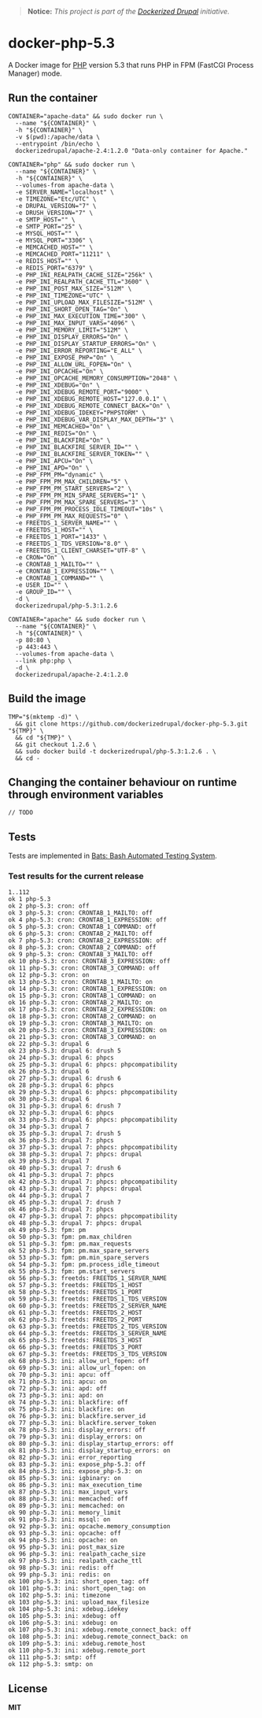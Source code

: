 > **Notice:** *This project is part of the [Dockerized Drupal](https://dockerizedrupal.com/) initiative.*

# docker-php-5.3

A Docker image for [PHP](http://php.net/) version 5.3 that runs PHP in FPM (FastCGI Process Manager) mode.

## Run the container

    CONTAINER="apache-data" && sudo docker run \
      --name "${CONTAINER}" \
      -h "${CONTAINER}" \
      -v $(pwd):/apache/data \
      --entrypoint /bin/echo \
      dockerizedrupal/apache-2.4:1.2.0 "Data-only container for Apache."
      
    CONTAINER="php" && sudo docker run \
      --name "${CONTAINER}" \
      -h "${CONTAINER}" \
      --volumes-from apache-data \
      -e SERVER_NAME="localhost" \
      -e TIMEZONE="Etc/UTC" \
      -e DRUPAL_VERSION="7" \
      -e DRUSH_VERSION="7" \
      -e SMTP_HOST="" \
      -e SMTP_PORT="25" \
      -e MYSQL_HOST="" \
      -e MYSQL_PORT="3306" \
      -e MEMCACHED_HOST="" \
      -e MEMCACHED_PORT="11211" \
      -e REDIS_HOST="" \
      -e REDIS_PORT="6379" \
      -e PHP_INI_REALPATH_CACHE_SIZE="256k" \
      -e PHP_INI_REALPATH_CACHE_TTL="3600" \
      -e PHP_INI_POST_MAX_SIZE="512M" \
      -e PHP_INI_TIMEZONE="UTC" \
      -e PHP_INI_UPLOAD_MAX_FILESIZE="512M" \
      -e PHP_INI_SHORT_OPEN_TAG="On" \
      -e PHP_INI_MAX_EXECUTION_TIME="300" \
      -e PHP_INI_MAX_INPUT_VARS="4096" \
      -e PHP_INI_MEMORY_LIMIT="512M" \
      -e PHP_INI_DISPLAY_ERRORS="On" \
      -e PHP_INI_DISPLAY_STARTUP_ERRORS="On" \
      -e PHP_INI_ERROR_REPORTING="E_ALL" \
      -e PHP_INI_EXPOSE_PHP="On" \
      -e PHP_INI_ALLOW_URL_FOPEN="On" \
      -e PHP_INI_OPCACHE="On" \
      -e PHP_INI_OPCACHE_MEMORY_CONSUMPTION="2048" \
      -e PHP_INI_XDEBUG="On" \
      -e PHP_INI_XDEBUG_REMOTE_PORT="9000" \
      -e PHP_INI_XDEBUG_REMOTE_HOST="127.0.0.1" \
      -e PHP_INI_XDEBUG_REMOTE_CONNECT_BACK="On" \
      -e PHP_INI_XDEBUG_IDEKEY="PHPSTORM" \
      -e PHP_INI_XDEBUG_VAR_DISPLAY_MAX_DEPTH="3" \
      -e PHP_INI_MEMCACHED="On" \
      -e PHP_INI_REDIS="On" \
      -e PHP_INI_BLACKFIRE="On" \
      -e PHP_INI_BLACKFIRE_SERVER_ID="" \
      -e PHP_INI_BLACKFIRE_SERVER_TOKEN="" \
      -e PHP_INI_APCU="On" \
      -e PHP_INI_APD="On" \
      -e PHP_FPM_PM="dynamic" \
      -e PHP_FPM_PM_MAX_CHILDREN="5" \
      -e PHP_FPM_PM_START_SERVERS="2" \
      -e PHP_FPM_PM_MIN_SPARE_SERVERS="1" \
      -e PHP_FPM_PM_MAX_SPARE_SERVERS="3" \
      -e PHP_FPM_PM_PROCESS_IDLE_TIMEOUT="10s" \
      -e PHP_FPM_PM_MAX_REQUESTS="0" \
      -e FREETDS_1_SERVER_NAME="" \
      -e FREETDS_1_HOST="" \
      -e FREETDS_1_PORT="1433" \
      -e FREETDS_1_TDS_VERSION="8.0" \
      -e FREETDS_1_CLIENT_CHARSET="UTF-8" \
      -e CRON="On" \
      -e CRONTAB_1_MAILTO="" \
      -e CRONTAB_1_EXPRESSION="" \
      -e CRONTAB_1_COMMAND="" \
      -e USER_ID="" \
      -e GROUP_ID="" \
      -d \
      dockerizedrupal/php-5.3:1.2.6

    CONTAINER="apache" && sudo docker run \
      --name "${CONTAINER}" \
      -h "${CONTAINER}" \
      -p 80:80 \
      -p 443:443 \
      --volumes-from apache-data \
      --link php:php \
      -d \
      dockerizedrupal/apache-2.4:1.2.0
      
## Build the image

    TMP="$(mktemp -d)" \
      && git clone https://github.com/dockerizedrupal/docker-php-5.3.git "${TMP}" \
      && cd "${TMP}" \
      && git checkout 1.2.6 \
      && sudo docker build -t dockerizedrupal/php-5.3:1.2.6 . \
      && cd -

## Changing the container behaviour on runtime through environment variables

    // TODO

## Tests

Tests are implemented in [Bats: Bash Automated Testing System](https://github.com/sstephenson/bats).

### Test results for the current release

    1..112
    ok 1 php-5.3
    ok 2 php-5.3: cron: off
    ok 3 php-5.3: cron: CRONTAB_1_MAILTO: off
    ok 4 php-5.3: cron: CRONTAB_1_EXPRESSION: off
    ok 5 php-5.3: cron: CRONTAB_1_COMMAND: off
    ok 6 php-5.3: cron: CRONTAB_2_MAILTO: off
    ok 7 php-5.3: cron: CRONTAB_2_EXPRESSION: off
    ok 8 php-5.3: cron: CRONTAB_2_COMMAND: off
    ok 9 php-5.3: cron: CRONTAB_3_MAILTO: off
    ok 10 php-5.3: cron: CRONTAB_3_EXPRESSION: off
    ok 11 php-5.3: cron: CRONTAB_3_COMMAND: off
    ok 12 php-5.3: cron: on
    ok 13 php-5.3: cron: CRONTAB_1_MAILTO: on
    ok 14 php-5.3: cron: CRONTAB_1_EXPRESSION: on
    ok 15 php-5.3: cron: CRONTAB_1_COMMAND: on
    ok 16 php-5.3: cron: CRONTAB_2_MAILTO: on
    ok 17 php-5.3: cron: CRONTAB_2_EXPRESSION: on
    ok 18 php-5.3: cron: CRONTAB_2_COMMAND: on
    ok 19 php-5.3: cron: CRONTAB_3_MAILTO: on
    ok 20 php-5.3: cron: CRONTAB_3_EXPRESSION: on
    ok 21 php-5.3: cron: CRONTAB_3_COMMAND: on
    ok 22 php-5.3: drupal 6
    ok 23 php-5.3: drupal 6: drush 5
    ok 24 php-5.3: drupal 6: phpcs
    ok 25 php-5.3: drupal 6: phpcs: phpcompatibility
    ok 26 php-5.3: drupal 6
    ok 27 php-5.3: drupal 6: drush 6
    ok 28 php-5.3: drupal 6: phpcs
    ok 29 php-5.3: drupal 6: phpcs: phpcompatibility
    ok 30 php-5.3: drupal 6
    ok 31 php-5.3: drupal 6: drush 7
    ok 32 php-5.3: drupal 6: phpcs
    ok 33 php-5.3: drupal 6: phpcs: phpcompatibility
    ok 34 php-5.3: drupal 7
    ok 35 php-5.3: drupal 7: drush 5
    ok 36 php-5.3: drupal 7: phpcs
    ok 37 php-5.3: drupal 7: phpcs: phpcompatibility
    ok 38 php-5.3: drupal 7: phpcs: drupal
    ok 39 php-5.3: drupal 7
    ok 40 php-5.3: drupal 7: drush 6
    ok 41 php-5.3: drupal 7: phpcs
    ok 42 php-5.3: drupal 7: phpcs: phpcompatibility
    ok 43 php-5.3: drupal 7: phpcs: drupal
    ok 44 php-5.3: drupal 7
    ok 45 php-5.3: drupal 7: drush 7
    ok 46 php-5.3: drupal 7: phpcs
    ok 47 php-5.3: drupal 7: phpcs: phpcompatibility
    ok 48 php-5.3: drupal 7: phpcs: drupal
    ok 49 php-5.3: fpm: pm
    ok 50 php-5.3: fpm: pm.max_children
    ok 51 php-5.3: fpm: pm.max_requests
    ok 52 php-5.3: fpm: pm.max_spare_servers
    ok 53 php-5.3: fpm: pm.min_spare_servers
    ok 54 php-5.3: fpm: pm.process_idle_timeout
    ok 55 php-5.3: fpm: pm.start_servers
    ok 56 php-5.3: freetds: FREETDS_1_SERVER_NAME
    ok 57 php-5.3: freetds: FREETDS_1_HOST
    ok 58 php-5.3: freetds: FREETDS_1_PORT
    ok 59 php-5.3: freetds: FREETDS_1_TDS_VERSION
    ok 60 php-5.3: freetds: FREETDS_2_SERVER_NAME
    ok 61 php-5.3: freetds: FREETDS_2_HOST
    ok 62 php-5.3: freetds: FREETDS_2_PORT
    ok 63 php-5.3: freetds: FREETDS_2_TDS_VERSION
    ok 64 php-5.3: freetds: FREETDS_3_SERVER_NAME
    ok 65 php-5.3: freetds: FREETDS_3_HOST
    ok 66 php-5.3: freetds: FREETDS_3_PORT
    ok 67 php-5.3: freetds: FREETDS_3_TDS_VERSION
    ok 68 php-5.3: ini: allow_url_fopen: off
    ok 69 php-5.3: ini: allow_url_fopen: on
    ok 70 php-5.3: ini: apcu: off
    ok 71 php-5.3: ini: apcu: on
    ok 72 php-5.3: ini: apd: off
    ok 73 php-5.3: ini: apd: on
    ok 74 php-5.3: ini: blackfire: off
    ok 75 php-5.3: ini: blackfire: on
    ok 76 php-5.3: ini: blackfire.server_id
    ok 77 php-5.3: ini: blackfire.server_token
    ok 78 php-5.3: ini: display_errors: off
    ok 79 php-5.3: ini: display_errors: on
    ok 80 php-5.3: ini: display_startup_errors: off
    ok 81 php-5.3: ini: display_startup_errors: on
    ok 82 php-5.3: ini: error_reporting
    ok 83 php-5.3: ini: expose_php-5.3: off
    ok 84 php-5.3: ini: expose_php-5.3: on
    ok 85 php-5.3: ini: igbinary: on
    ok 86 php-5.3: ini: max_execution_time
    ok 87 php-5.3: ini: max_input_vars
    ok 88 php-5.3: ini: memcached: off
    ok 89 php-5.3: ini: memcached: on
    ok 90 php-5.3: ini: memory_limit
    ok 91 php-5.3: ini: mssql: on
    ok 92 php-5.3: ini: opcache.memory_consumption
    ok 93 php-5.3: ini: opcache: off
    ok 94 php-5.3: ini: opcache: on
    ok 95 php-5.3: ini: post_max_size
    ok 96 php-5.3: ini: realpath_cache_size
    ok 97 php-5.3: ini: realpath_cache_ttl
    ok 98 php-5.3: ini: redis: off
    ok 99 php-5.3: ini: redis: on
    ok 100 php-5.3: ini: short_open_tag: off
    ok 101 php-5.3: ini: short_open_tag: on
    ok 102 php-5.3: ini: timezone
    ok 103 php-5.3: ini: upload_max_filesize
    ok 104 php-5.3: ini: xdebug.idekey
    ok 105 php-5.3: ini: xdebug: off
    ok 106 php-5.3: ini: xdebug: on
    ok 107 php-5.3: ini: xdebug.remote_connect_back: off
    ok 108 php-5.3: ini: xdebug.remote_connect_back: on
    ok 109 php-5.3: ini: xdebug.remote_host
    ok 110 php-5.3: ini: xdebug.remote_port
    ok 111 php-5.3: smtp: off
    ok 112 php-5.3: smtp: on

## License

**MIT**

